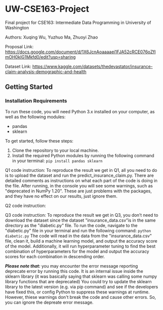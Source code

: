 # UW-CSE163-Project
Final project for CSE163: Intermediate Data Programming in University of Washington

Authors: Xuqing Wu, Yuzhuo Ma, Zhuoyi Zhao

Proposal Link: https://docs.google.com/document/d/1X6JcnAoaaaaei1FJA52cRCE076oZflmOH0kIG1Mkfd0/edit?usp=sharing

Dataset Link: https://www.kaggle.com/datasets/thedevastator/insurance-claim-analysis-demographic-and-health

## Getting Started
### Installation Requirements
To run these code, you will need Python 3.x installed on your computer, as well as the following modules:
* pandas
* sklearn

To get started, follow these steps:
1. Clone the repository to your local machine.
2. Install the required Python modules by running the following command in your terminal: `pip install pandas sklearn`


Q1 code instruction: To reproduce the result we get in Q1, all you need to do is to upload the dataset and run the predict_insurance_claim.py. There are detailed comments as instructions on what each part of the code is doing in the file. After running, in the console you will see some warnings, such as "deprecated in NumPy 1.20". These are just problems with the packages, and they have no effect on our results, just ignore them.

Q2 code instruction: 

Q3 code instruction: To reproduce the result we get in Q3, you don’t need to download the dataset since the dataset "insurance_data.csv”is in the same directory as the "diabetic.py" file. To run the code, navigate to the "diabetic.py" file in your terminal and run the following command: `python diabetic.py` The code will read in the data from the "insurance_data.csv" file, clean it, build a machine learning model, and output the accuracy score of the model. Additionally, it will run hyperparameter tuning to find the best combination of hyperparameters for the model and output the accuracy scores for each combination in descending order.

**_Please note that:_** you may encounter the error message reporting deprecate error by running this code. It is an internal issue inside the sklearn library (it was basically saying that sklearn was calling some numpy library functions that are deprecated) You could try to update the sklearn library to the latest version (e.g. via pip command) and see if the developers have fixed this, or config Python to suppress these warnings at runtime. However, thiese warnings don't break the code and cause other errors. So, you can ignore the depreate error message.
